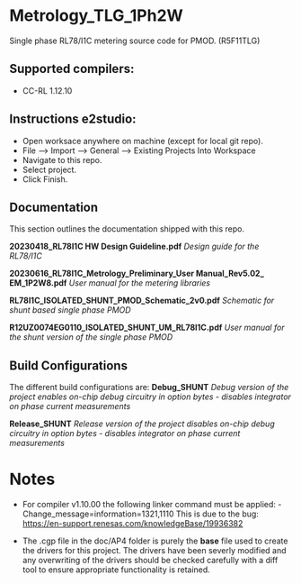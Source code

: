 # Metrology_TLG_1Ph2W
Single phase RL78/I1C metering source code for PMOD. (R5F11TLG)

## Supported compilers:
- CC-RL 1.12.10

## Instructions e2studio:
- Open worksace anywhere on machine (except for local git repo).
- File --> Import --> General --> Existing Projects Into Workspace
- Navigate to this repo.
- Select project.
- Click Finish.

## Documentation
This section outlines the documentation shipped with this repo.

**20230418_RL78I1C HW Design Guideline.pdf**
*Design guide for the RL78/I1C*

**20230616_RL78I1C_Metrology_Preliminary_User Manual_Rev5.02_ EM_1P2W8.pdf**
*User manual for the metering libraries*

**RL78I1C_ISOLATED_SHUNT_PMOD_Schematic_2v0.pdf**
*Schematic for shunt based single phase PMOD*

**R12UZ0074EG0110_ISOLATED_SHUNT_UM_RL78I1C.pdf**
*User manual for the shunt version of the single phase PMOD*

## Build Configurations
The different build configurations are:
**Debug_SHUNT**
*Debug version of the project enables on-chip debug circuitry in option bytes - disables integrator on phase current measurements*

**Release_SHUNT**
*Release version of the project disables on-chip debug circuitry in option bytes - disables integrator on phase current measurements*

# Notes
- For compiler v1.10.00 the following linker command must be applied: -Change_message=information=1321,1110
This is due to the bug: https://en-support.renesas.com/knowledgeBase/19936382

- The .cgp file in the doc/AP4 folder is purely the **base** file used to create the drivers for this project.
The drivers have been severly modified and any overwriting of the drivers should be checked carefully with a diff tool to ensure appropriate functionality is retained.


